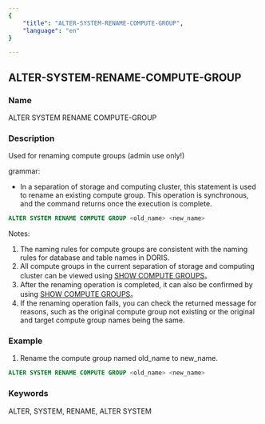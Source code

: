 ```yaml
---
{
    "title": "ALTER-SYSTEM-RENAME-COMPUTE-GROUP",
    "language": "en"
}

---
```


## ALTER-SYSTEM-RENAME-COMPUTE-GROUP


### Name

ALTER SYSTEM RENAME COMPUTE-GROUP

### Description

Used for renaming compute groups (admin use only!)

grammar:

- In a separation of storage and computing cluster, this statement is used to rename an existing compute group. This operation is synchronous, and the command returns once the execution is complete.

```sql
ALTER SYSTEM RENAME COMPUTE GROUP <old_name> <new_name>
```


Notes:
1. The naming rules for compute groups are consistent with the naming rules for database and table names in DORIS.
2. All compute groups in the current separation of storage and computing cluster can be viewed using [SHOW COMPUTE GROUPS](../compute-management/SHOW-COMPUTE-GROUPS)。
3. After the renaming operation is completed, it can also be confirmed by using [SHOW COMPUTE GROUPS](../compute-management/SHOW-COMPUTE-GROUPS)。
4. If the renaming operation fails, you can check the returned message for reasons, such as the original compute group not existing or the original and target compute group names being the same.

### Example

1. Rename the compute group named old_name to new_name.

```sql
ALTER SYSTEM RENAME COMPUTE GROUP <old_name> <new_name>
```

### Keywords

ALTER, SYSTEM, RENAME, ALTER SYSTEM